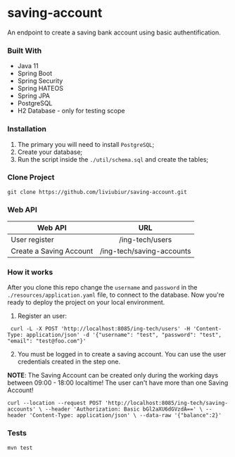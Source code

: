 # saving-account
An endpoint to create a saving bank account using basic authentification.

### Built With
- Java 11
- Spring Boot
- Spring Security
- Spring HATEOS
- Spring JPA
- PostgreSQL
- H2 Database - only for testing scope


### Installation
1. The primary you will need to install `PostgreSQL`;
2. Create your database;
3. Run the script inside the `./util/schema.sql` and create the tables;


### Clone Project

`git clone https://github.com/liviubiur/saving-account.git`


### Web API

| Web API                 | URL          
| ------------------------|:-------------:
| User register           | /ing-tech/users
| Create a Saving Account | /ing-tech/saving-accounts

### How it works

After you clone this repo change the `username` and `password` in the `./resources/application.yaml` file, to connect to the database. 
Now you're ready to deploy the project on your local environment.

1. Register an user:

` curl -L -X POST 'http://localhost:8085/ing-tech/users' -H 'Content-Type: application/json' -d '{"username": "test", "password": "test", "email": "test@foo.com"}'`

2. You must be logged in to create a saving account. You can use the user credentials created in the step one.

**NOTE**: The Saving Account can be created only during the working days between 09:00 - 18:00 localtime!
The user can't have more than one Saving Account! 

`curl --location --request POST 'http://localhost:8085/ing-tech/saving-accounts' \
--header 'Authorization: Basic bGl2aXU6dGVzdA==' \
--header 'Content-Type: application/json' \
--data-raw '{"balance":2}'`

### Tests

`mvn test`
